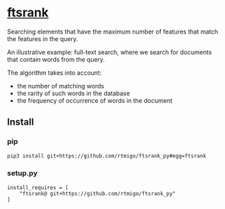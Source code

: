 # [ftsrank](https://github.com/rtmigo/ftsrank_py)

Searching elements that have the maximum number of features that match the 
features in the query.

An illustrative example: full-text search, where we search for documents that 
contain words from the query.

The algorithm takes into account:
- the number of matching words
- the rarity of such words in the database
- the frequency of occurrence of words in the document

## Install

### pip

```bash
pip3 install git+https://github.com/rtmigo/ftsrank_py#egg=ftsrank
```

### setup.py

```python3
install_requires = [
    "ftsrank@ git+https://github.com/rtmigo/ftsrank_py"
]
```